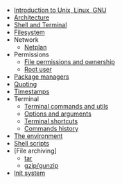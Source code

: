 - [Introduction to Unix, Linux, GNU](introduction.md)
- [Architecture](architecture.md)
- [Shell and Terminal](shell.md)
- [Filesystem](filesystem.md)
- Network
  - [Netplan](network/netplan/index.md)
- Permissions
  - [File permissions and ownership](permissions/file_permissions.md)
  - [Root user](permissions/root.md)
- [Package managers](package_managers.md)
- [Quoting](quoting.md)
- [Timestamps](timestamps.md)
- Terminal
  - [Terminal commands and utils](terminal/commands/index.md)
  - [Options and arguments](terminal/options_and_arguments.md)
  - [Terminal shortcuts](terminal/shortcuts/index.md)
  - [Commands history](terminal/history.md)
- [The environment](environment/index.md)
- [Shell scripts](shell_scripts/index.md)
- [File archiving]
  - [tar](terminal/commands/tar.md)
  - [gzip/gunzip](terminal/commands/gzip.md)
- [Init system](init_system/index.md)

